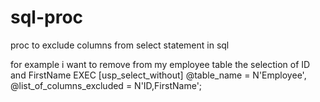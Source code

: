 # sql-proc
proc to exclude columns from select statement in sql

for example i want to remove from my employee table the selection of ID and FirstName
EXEC [usp_select_without] 
@table_name = N'Employee',
@list_of_columns_excluded = N'ID,FirstName';
